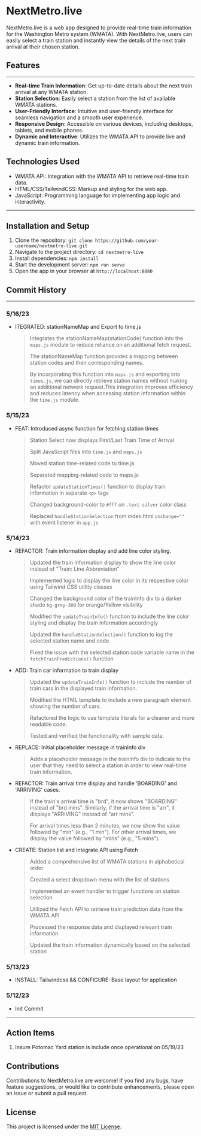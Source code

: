 # NextMetro.live

NextMetro.live is a web app designed to provide real-time train information for the Washington Metro system (WMATA). With NextMetro.live, users can easily select a train station and instantly view the details of the next train arrival at their chosen station.

## Features

___

- **Real-time Train Information**: Get up-to-date details about the next train arrival at any WMATA station.
- **Station Selection**: Easily select a station from the list of available WMATA stations.
- **User-Friendly Interface**: Intuitive and user-friendly interface for seamless navigation and a smooth user experience.
- **Responsive Design**: Accessible on various devices, including desktops, tablets, and mobile phones.
- **Dynamic and Interactive**: Utilizes the WMATA API to provide live and dynamic train information.

## Technologies Used

- WMATA API: Integration with the WMATA API to retrieve real-time train data.
- HTML/CSS/TailwindCSS: Markup and styling for the web app.
- JavaScript: Programming language for implementing app logic and interactivity.

___

## Installation and Setup

1. Clone the repository: `git clone https://github.com/your-username/nextmetro-live.git`
2. Navigate to the project directory: `cd nextmetro-live`
3. Install dependencies: `npm install`
4. Start the development server: `npm run serve`
5. Open the app in your browser at `http://localhost:8080`

## Commit History

___

### 5/16/23

- ITEGRATED: stationNameMap and Export to time.js
   >Integrates the stationNameMap(stationCode) function into the `maps.js` module to reduce reliance on an additional fetch request.
   >
   > The stationNameMap function provides a mapping between station codes and their corresponding names.
   >
   > By incorporating this function into `maps.js` and exporting into `times.js`, we can directly retrieve station names without making an additional network request.This integration improves efficiency and reduces latency when accessing station information within the `time.js` module.

### 5/15/23

- FEAT: Introduced async function for fetching station times
   >Station Select now displays First/Last Train Time of Arrival
   >
   >Split JavaScript files into `time.js` and `maps.js`
   >
   >Moved station time-related code to time.js
   >
   >Separated mapping-related code to maps.js
   >
   >Refactor `updateStationTimes()` function to display train information in separate `<p>` tags
   >
   >Changed background-color to `#fff` on `.text-silver` color class
   >
   >Replaced `handleStationSelection` from index.html `onchange=""` with event listener in `app.js`

### 5/14/23

- REFACTOR: Train information display and add line color styling.
   >Updated the train information display to show the line color instead of "Train: Line Abbreviation"
   >
   > Implemented logic to display the line color in its respective color using Tailwind CSS utility classes
   >
   > Changed the background color of the trainInfo div to a darker shade `bg-gray-300` for orange/Yellow visibility
   >
   > Modified the `updateTrainInfo()` function to include the line color styling and display the train information accordingly
   >
   > Updated the `handleStationSelection()` function to log the selected station name and code
   >
   > Fixed the issue with the selected station code variable name in the `fetchTrainPredictions()` function
   >

- ADD: Train car information to train display
   >Updated the `updateTrainInfo()` function to include the number of train cars in the displayed train information.
   >
   >Modified the HTML template to include a new paragraph element showing the number of cars.
   >
   >Refactored the logic to use template literals for a cleaner and more readable code.
   >
   >Tested and verified the functionality with sample data.

- REPLACE: Initial placeholder message in trainInfo div
   > Adds a placeholder message in the trainInfo div to indicate to the user that they need to select a station in order to view real-time train information.

- REFACTOR: Train arrival time display and handle 'BOARDING' and 'ARRIVING' cases.
   >If the train's arrival time is "brd", it now shows "BOARDING" instead of "brd mins". Similarly, if the arrival time is "arr", it displays "ARRIVING" instead of "arr mins".
   >
   >For arrival times less than 2 minutes, we now show the value followed by "min" (e.g., "1 min"). For other arrival times, we display the value followed by "mins" (e.g., "5 mins").

- CREATE: Station list and integrate API using Fetch
   >Added a comprehensive list of WMATA stations in alphabetical order
   >
   >Created a select dropdown menu with the list of stations
   >
   >Implemented an event handler to trigger functions on station selection
   >
   >Utilized the Fetch API to retrieve train prediction data from the WMATA API
   >
   >Processed the response data and displayed relevant train information
   >
   >Updated the train information dynamically based on the selected station

### 5/13/23

- INSTALL: Tailwindcss && CONFIGURE: Base layout for application

### 5/12/23

- Init Commit

___

## Action Items

1. Insure Potomac Yard station is include once operational on 05/19/23

## Contributions

Contributions to NextMetro.live are welcome! If you find any bugs, have feature suggestions, or would like to contribute enhancements, please open an issue or submit a pull request.

## License

This project is licensed under the [MIT License](LICENSE).
